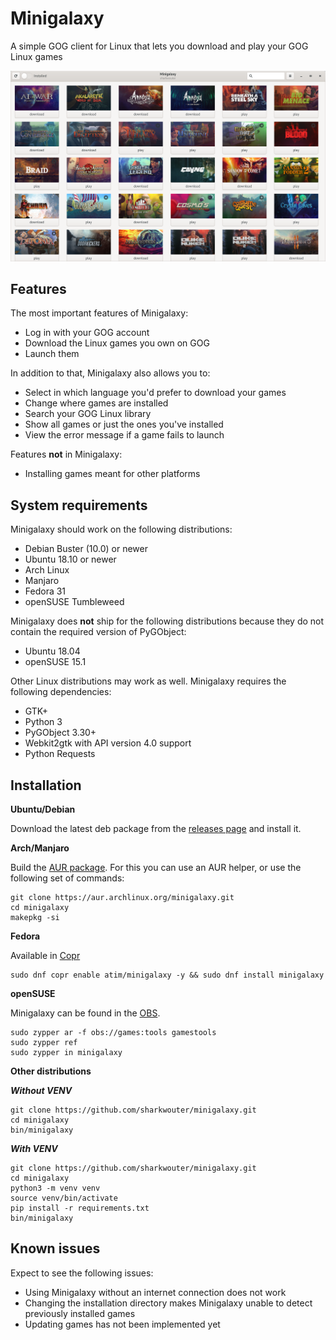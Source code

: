 # Minigalaxy

A simple GOG client for Linux that lets you download and play your GOG Linux games

![screenshot](screenshot.png?raw=true)

## Features

The most important features of Minigalaxy:

- Log in with your GOG account
- Download the Linux games you own on GOG
- Launch them

In addition to that, Minigalaxy also allows you to:

- Select in which language you'd prefer to download your games
- Change where games are installed
- Search your GOG Linux library
- Show all games or just the ones you've installed
- View the error message if a game fails to launch

Features **not** in Minigalaxy:

- Installing games meant for other platforms

## System requirements

Minigalaxy should work on the following distributions:

- Debian Buster (10.0) or newer
- Ubuntu 18.10 or newer
- Arch Linux
- Manjaro
- Fedora 31
- openSUSE Tumbleweed

Minigalaxy does **not** ship for the following distributions because they do not contain the required version of PyGObject:

- Ubuntu 18.04
- openSUSE 15.1

Other Linux distributions may work as well. Minigalaxy requires the following dependencies:

- GTK+
- Python 3
- PyGObject 3.30+
- Webkit2gtk with API version 4.0 support
- Python Requests

## Installation

**Ubuntu/Debian**

Download the latest deb package from the [releases page](https://github.com/sharkwouter/minigalaxy/releases) and install it.

**Arch/Manjaro**

Build the [AUR package](https://aur.archlinux.org/packages/minigalaxy). For this you can use an AUR helper, or use the following set of commands:

```shell script
git clone https://aur.archlinux.org/minigalaxy.git
cd minigalaxy
makepkg -si
```

**Fedora**

Available in [Copr](https://copr.fedorainfracloud.org/coprs/atim/minigalaxy/)

```shell script
sudo dnf copr enable atim/minigalaxy -y && sudo dnf install minigalaxy
```

**openSUSE**

Minigalaxy can be found in the [OBS](https://build.opensuse.org/package/show/games:tools/minigalaxy).
```shell script
sudo zypper ar -f obs://games:tools gamestools
sudo zypper ref
sudo zypper in minigalaxy
```

**Other distributions**

***Without VENV***
```shell script
git clone https://github.com/sharkwouter/minigalaxy.git
cd minigalaxy
bin/minigalaxy
```

***With VENV***
```shell script
git clone https://github.com/sharkwouter/minigalaxy.git
cd minigalaxy
python3 -m venv venv
source venv/bin/activate
pip install -r requirements.txt
bin/minigalaxy
```

## Known issues

Expect to see the following issues:

* Using Minigalaxy without an internet connection does not work
* Changing the installation directory makes Minigalaxy unable to detect previously installed games
* Updating games has not been implemented yet
